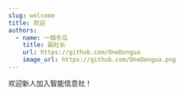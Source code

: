 ```yaml
---
slug: welcome
title: 欢迎
authors:
  - name: 一個冬瓜
    title: 副社长
    url: https://github.com/OneDongua
    image_url: https://github.com/OneDongua.png
---
```


欢迎新人加入智能信息社！
